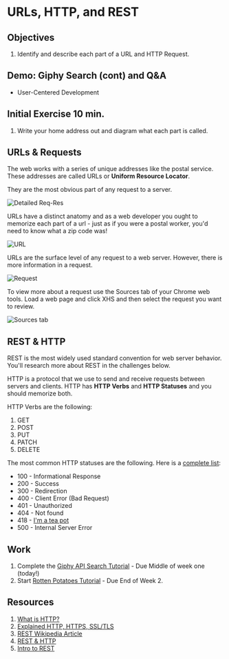 # URLs, HTTP, and REST

## Objectives

1. Identify and describe each part of a URL and HTTP Request.

## Demo: Giphy Search (cont) and Q&A
  - User-Centered Development

## Initial Exercise 10 min.

1. Write your home address out and diagram what each part is called.

## URLs & Requests

The web works with a series of unique addresses like the postal service. These addresses are called URLs or **Uniform Resource Locator**.

They are the most obvious part of any request to a server.

![Detailed Req-Res](assets/req-res-detailed.gif)

URLs have a distinct anatomy and as a web developer you ought to memorize each part of a url - just as if you were a postal worker, you'd need to know what a zip code was!

![URL](assets/query.jpg)

URLs are the surface level of any request to a web server. However, there is more information in a request.

![Request](assets/request.png)

To view more about a request use the Sources tab of your Chrome web tools. Load a web page and click XHS and then select the request you want to review.

![Sources tab](assets/sources-tab.png)

## REST & HTTP

REST is the most widely used standard convention for web server behavior. You'll research more about REST in the challenges below.

HTTP is a protocol that we use to send and receive requests between servers and clients. HTTP has **HTTP Verbs** and **HTTP Statuses** and you should memorize both.

HTTP Verbs are the following:

1. GET
1. POST
1. PUT
1. PATCH
1. DELETE

The most common HTTP statuses are the following. Here is a [complete list](https://httpstatuses.com):

* 100 - Informational Response
* 200 - Success
* 300 - Redirection
* 400 - Client Error (Bad Request)
* 401 - Unauthorized
* 404 - Not found
* 418 - [I'm a tea pot](https://httpstatuses.com/418)
* 500 - Internal Server Error

## Work

1. Complete the [Giphy API Search Tutorial](https://www.makeschool.com/online-courses/tutorials/giphy-search-app-with-node-js/your-node-environment) - Due Middle of week one (today!)
1. Start [Rotten Potatoes Tutorial](https://www.makeschool.com/academy/track/rotten-potatoes---movie-reviews-with-express-js) - Due End of Week 2.

## Resources

1. [What is HTTP?](https://www.youtube.com/watch?v=SzSXHv8RKdM)
1. [Explained HTTP, HTTPS, SSL/TLS](https://www.youtube.com/watch?v=po3zYOe00O4)
1. [REST Wikipedia Article](https://en.wikipedia.org/wiki/Representational_state_transfer)
1. [REST & HTTP](https://www.youtube.com/watch?v=LHJk_ISxHHc)
1. [Intro to REST](https://www.youtube.com/watch?v=YCcAE2SCQ6k)
